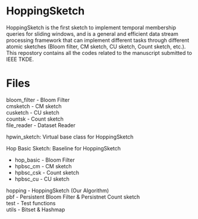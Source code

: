 # HoppingSketch
HoppingSketch is the first sketch to implement temporal membership queries for sliding windows, and is a general and efficient data stream processing framework that can implement different tasks through different atomic sketches (Bloom filter, CM sketch, CU sketch, Count sketch, etc.). This repostory contains all the codes related to the manuscript submitted to IEEE TKDE.
# Files
bloom_filter - Bloom Filter  
cmsketch - CM sketch  
cusketch - CU sketch  
countsk - Count sketch  
file_reader - Dataset Reader  

hpwin_sketch: Virtual base class for HoppingSketch  

Hop Basic Sketch: Baseline for HoppingSketch  
* hop_basic - Bloom Filter  
* hpbsc_cm - CM sketch  
* hpbsc_csk - Count sketch  
* hpbsc_cu - CU sketch  

hopping - HoppingSketch (Our Algorithm)  
pbf - Persistent Bloom Filter & Persistnet Count sketch  
test - Test functions  
utils - Bitset & Hashmap  
